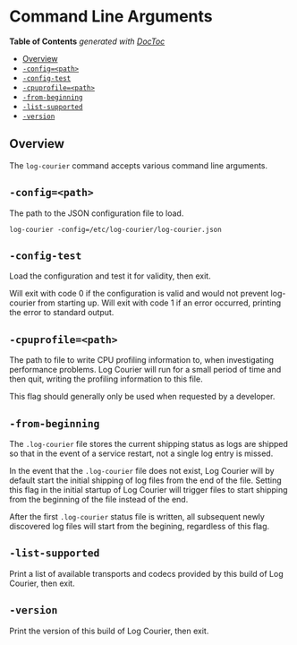 # Command Line Arguments

<!-- START doctoc generated TOC please keep comment here to allow auto update -->
<!-- DON'T EDIT THIS SECTION, INSTEAD RE-RUN doctoc TO UPDATE -->
**Table of Contents**  *generated with [DocToc](http://doctoc.herokuapp.com/)*

- [Overview](#overview)
- [`-config=<path>`](#-config=path)
- [`-config-test`](#-config-test)
- [`-cpuprofile=<path>`](#-cpuprofile=path)
- [`-from-beginning`](#-from-beginning)
- [`-list-supported`](#-list-supported)
- [`-version`](#-version)

<!-- END doctoc generated TOC please keep comment here to allow auto update -->

## Overview

The `log-courier` command accepts various command line arguments.

## `-config=<path>`

The path to the JSON configuration file to load.

```
log-courier -config=/etc/log-courier/log-courier.json
```

## `-config-test`

Load the configuration and test it for validity, then exit.

Will exit with code 0 if the configuration is valid and would not prevent
log-courier from starting up. Will exit with code 1 if an error occurred,
printing the error to standard output.

## `-cpuprofile=<path>`

The path to file to write CPU profiling information to, when investigating
performance problems. Log Courier will run for a small period of time and then
quit, writing the profiling information to this file.

This flag should generally only be used when requested by a developer.

## `-from-beginning`

The `.log-courier` file stores the current shipping status as logs are shipped
so that in the event of a service restart, not a single log entry is missed.

In the event that the `.log-courier` file does not exist, Log Courier will by
default start the initial shipping of log files from the end of the file.
Setting this flag in the initial startup of Log Courier will trigger files to
start shipping from the beginning of the file instead of the end.

After the first `.log-courier` status file is written, all subsequent newly
discovered log files will start from the begining, regardless of this flag.

## `-list-supported`

Print a list of available transports and codecs provided by this build of Log
Courier, then exit.

## `-version`

Print the version of this build of Log Courier, then exit.
